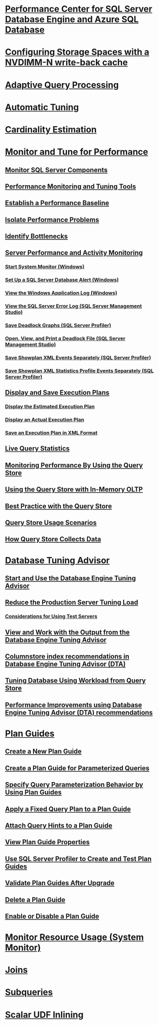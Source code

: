 
# [Performance Center for SQL Server Database Engine and Azure SQL Database](performance-center-for-sql-server-database-engine-and-azure-sql-database.md)  
# [Configuring Storage Spaces with a NVDIMM-N write-back cache](configuring-storage-spaces-with-a-nvdimm-n-write-back-cache.md)  

# [Adaptive Query Processing](adaptive-query-processing.md)
# [Automatic Tuning](../automatic-tuning/automatic-tuning.md)
# [Cardinality Estimation](cardinality-estimation-sql-server.md)  

# [Monitor and Tune for Performance](monitor-and-tune-for-performance.md)  
## [Monitor SQL Server Components](monitor-sql-server-components.md)  
## [Performance Monitoring and Tuning Tools](performance-monitoring-and-tuning-tools.md)  

## [Establish a Performance Baseline](establish-a-performance-baseline.md)  
## [Isolate Performance Problems](isolate-performance-problems.md)  
## [Identify Bottlenecks](identify-bottlenecks.md)  
## [Server Performance and Activity Monitoring](server-performance-and-activity-monitoring.md)  
### [Start System Monitor (Windows)](start-system-monitor-windows.md)  
### [Set Up a SQL Server Database Alert (Windows)](set-up-a-sql-server-database-alert-windows.md)  
### [View the Windows Application Log (Windows)](view-the-windows-application-log-windows-10.md)  
### [View the SQL Server Error Log (SQL Server Management Studio)](view-the-sql-server-error-log-sql-server-management-studio.md)  
### [Save Deadlock Graphs (SQL Server Profiler)](save-deadlock-graphs-sql-server-profiler.md)  
### [Open, View, and Print a Deadlock File (SQL Server Management Studio)](open-view-and-print-a-deadlock-file-sql-server-management-studio.md)  
### [Save Showplan XML Events Separately (SQL Server Profiler)](save-showplan-xml-events-separately-sql-server-profiler.md)  
### [Save Showplan XML Statistics Profile Events Separately (SQL Server Profiler)](save-showplan-xml-statistics-profile-events-separately-sql-server-profiler.md)  
## [Display and Save Execution Plans](display-and-save-execution-plans.md)  
### [Display the Estimated Execution Plan](display-the-estimated-execution-plan.md)  
### [Display an Actual Execution Plan](display-an-actual-execution-plan.md)  
### [Save an Execution Plan in XML Format](save-an-execution-plan-in-xml-format.md)  
## [Live Query Statistics](live-query-statistics.md)  
## [Monitoring Performance By Using the Query Store](monitoring-performance-by-using-the-query-store.md)  
## [Using the Query Store with In-Memory OLTP](using-the-query-store-with-in-memory-oltp.md)  
## [Best Practice with the Query Store](best-practice-with-the-query-store.md)  
## [Query Store Usage Scenarios](query-store-usage-scenarios.md)  
## [How Query Store Collects Data](how-query-store-collects-data.md)  


# [Database Tuning Advisor](database-engine-tuning-advisor.md)  
## [Start and Use the Database Engine Tuning Advisor](start-and-use-the-database-engine-tuning-advisor.md)  
## [Reduce the Production Server Tuning Load](reduce-the-production-server-tuning-load.md)  
### [Considerations for Using Test Servers](considerations-for-using-test-servers.md)  
## [View and Work with the Output from the Database Engine Tuning Advisor](view-and-work-with-the-output-from-the-database-engine-tuning-advisor.md)  
## [Columnstore index recommendations in Database Engine Tuning Advisor (DTA)](columnstore-index-recommendations-in-database-engine-tuning-advisor-dta.md)  
## [Tuning Database Using Workload from Query Store](tuning-database-using-workload-from-query-store.md)  
## [Performance Improvements using Database Engine Tuning Advisor (DTA) recommendations](performance-improvements-using-dta-recommendations.md)  

# [Plan Guides](plan-guides.md)  
## [Create a New Plan Guide](create-a-new-plan-guide.md)  
## [Create a Plan Guide for Parameterized Queries](create-a-plan-guide-for-parameterized-queries.md)  
## [Specify Query Parameterization Behavior by Using Plan Guides](specify-query-parameterization-behavior-by-using-plan-guides.md)  
## [Apply a Fixed Query Plan to a Plan Guide](apply-a-fixed-query-plan-to-a-plan-guide.md)  
## [Attach Query Hints to a Plan Guide](attach-query-hints-to-a-plan-guide.md)  
## [View Plan Guide Properties](view-plan-guide-properties.md)  
## [Use SQL Server Profiler to Create and Test Plan Guides](use-sql-server-profiler-to-create-and-test-plan-guides.md)  
## [Validate Plan Guides After Upgrade](validate-plan-guides-after-upgrade.md)  
## [Delete a Plan Guide](delete-a-plan-guide.md)  
## [Enable or Disable a Plan Guide](enable-or-disable-a-plan-guide.md)  

# [Monitor Resource Usage (System Monitor)](../performance-monitor/monitor-resource-usage-system-monitor.md)    

# [Joins](joins.md)   

# [Subqueries](subqueries.md)    

# [Scalar UDF Inlining](scalar-udf-inlining.md)

